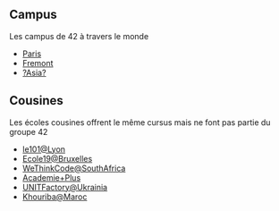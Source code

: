 <!-- Ecoles soeurs et cousines -->
<!-- SUBTITLE: A quick summary of là-bas -->

## Campus

Les campus de 42 à travers le monde

- [Paris](/42-world/campus-paris)
- [Fremont](/42-world/about-fremont)
- [?Asia?](/42-world/about-asia)

## Cousines

Les écoles cousines offrent le même cursus mais ne font pas partie du groupe 42

- [le101@Lyon](/42-world/le101)
- [Ecole19@Bruxelles](/42-world/ecole19)
- [WeThinkCode@SouthAfrica](/42-world/WeThinkCode)
- [Academie+Plus](/42-world/Academie+Plus)
- [UNITFactory@Ukrainia](/42-world/UNITFactory)
- [Khouriba@Maroc](/42-world/khouriba)
